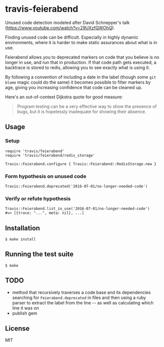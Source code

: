 # travis-feierabend

Unused code detection modeled after David Schnepper's talk (https://www.youtube.com/watch?v=29UXzfQWOhQ).

Finding unused code can be difficult. Especially in highly dynamic environments, where it is harder to make static assurances about what is in use.

Feierabend allows you to deprecated markers on code that you believe is no longer in use, and run that in production. If that code path gets executed, a backtrace is stored to redis, allowing you to see exactly what is using it.

By following a convention of including a date in the label (though some `git blame` magic could do the same) it becomes possible to filter markers by age, giving you increasing confidence that code can be cleaned up.

Here's an out-of-context Dijkstra quote for good measure:

> Program testing can be a very effective way to show the presence of bugs, but it is hopelessly inadequate for showing their absence.

## Usage

### Setup

    require 'travis/feierabend'
    require 'travis/feierabend/redis_storage'

    Travis::Feierabend.configure { Travis::Feierabend::RedisStorage.new }

### Form hypothesis on unused code

    Travis::Feierabend.deprecated('2016-07-01/no-longer-needed-code')

### Verify or refute hypothesis

    Travis::Feierabend.list_in_use('2016-07-01/no-longer-needed-code')
    #=> [{trace: "...", meta: nil}, ...]

## Installation

    $ make install

## Running the test suite

    $ make

## TODO

* method that recursively traverses a code base and its dependencies searching for `Feierabend.deprecated` in files and then using a ruby parser to extract the label from the line -- as well as calculating which line it was on
* publish gem

## License

MIT
